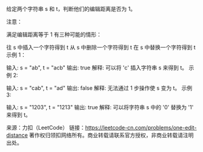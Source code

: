 给定两个字符串 s 和 t，判断他们的编辑距离是否为 1。

注意：

满足编辑距离等于 1 有三种可能的情形：

往 s 中插入一个字符得到 t
从 s 中删除一个字符得到 t
在 s 中替换一个字符得到 t
示例 1：

输入: s = "ab", t = "acb"
输出: true
解释: 可以将 'c' 插入字符串 s 来得到 t。
示例 2:

输入: s = "cab", t = "ad"
输出: false
解释: 无法通过 1 步操作使 s 变为 t。
示例 3:

输入: s = "1203", t = "1213"
输出: true
解释: 可以将字符串 s 中的 '0' 替换为 '1' 来得到 t。

来源：力扣（LeetCode）
链接：https://leetcode-cn.com/problems/one-edit-distance
著作权归领扣网络所有。商业转载请联系官方授权，非商业转载请注明出处。